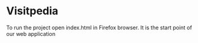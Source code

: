 # Visitpedia
To run the project open index.html in Firefox browser. It is the start point of our web application
